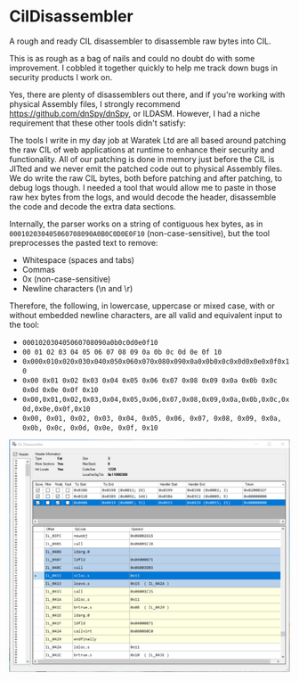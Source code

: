 # CilDisassembler
A rough and ready CIL disassembler to disassemble raw bytes into CIL.

This is as rough as a bag of nails and could no doubt do with some improvement. I cobbled it together quickly to help me track down bugs in security products I work on.

Yes, there are plenty of disassemblers out there, and if you're working with physical Assembly files, I strongly recommend https://github.com/dnSpy/dnSpy, or ILDASM. However, I had a niche requirement that these other tools didn't satisfy: 

The tools I write in my day job at Waratek Ltd are all based around patching the raw CIL of web applications at runtime to enhance their security and functionality. All of our patching is done in memory just before the CIL is JITted and we never emit the patched code out to physical Assembly files. We do write the raw CIL bytes, both before patching and after patching, to debug logs though. I needed a tool that would allow me to paste in those raw hex bytes from the logs, and would decode the header, disassemble the code and decode the extra data sections.

Internally, the parser works on a string of contiguous hex bytes, as in `000102030405060708090A0B0C0D0E0F10` (non-case-sensitive), but the tool preprocesses the pasted text to remove:
* Whitespace (spaces and tabs)
* Commas
* 0x (non-case-sensitive)
* Newline characters (\n and \r)

Therefore, the following, in lowercase, uppercase or mixed case, with or without embedded newline characters, are all valid and equivalent input to the tool:
* `000102030405060708090a0b0c0d0e0f10`
* `00 01 02 03 04 05 06 07 08 09 0a 0b 0c 0d 0e 0f 10`
* `0x000x010x020x030x040x050x060x070x080x090x0a0x0b0x0c0x0d0x0e0x0f0x10`
* `0x00 0x01 0x02 0x03 0x04 0x05 0x06 0x07 0x08 0x09 0x0a 0x0b 0x0c 0x0d 0x0e 0x0f 0x10`
* `0x00,0x01,0x02,0x03,0x04,0x05,0x06,0x07,0x08,0x09,0x0a,0x0b,0x0c,0x0d,0x0e,0x0f,0x10`
* `0x00, 0x01, 0x02, 0x03, 0x04, 0x05, 0x06, 0x07, 0x08, 0x09, 0x0a, 0x0b, 0x0c, 0x0d, 0x0e, 0x0f, 0x10`

<img src="/images/CilDisassembler.png" alt="CilDisassembler"/>
